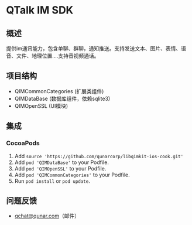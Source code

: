 # QTalk IM SDK
## 概述
提供im通讯能力，包含单聊、群聊，通知推送。支持发送文本、图片、表情、语音、文件、地理位置….支持音视频通话。
## 项目结构

* QIMCommonCategories (扩展类组件)
* QIMDataBase (数据库组件，依赖sqlite3)
* QIMOpenSSL (UI模块)

## 集成

### CocoaPods
1. Add `source 'https://github.com/qunarcorp/libqimkit-ios-cook.git'`
2. Add `pod 'QIMDataBase'` to your Podfile.
3. Add `pod 'QIMOpenSSL'` to your Podfile.
4. Add `pod 'QIMCommonCategories'` to your Podfile.
5. Run `pod install` or `pod update`.

## 问题反馈

-   qchat@qunar.com（邮件）
